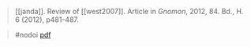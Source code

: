 > [[janda]]. Review of [[west2007]]. Article in *Gnomon*, 2012, 84. Bd., H. 6 (2012), p481-487.

> #nodoi 
> [pdf](a/janda2012.pdf)